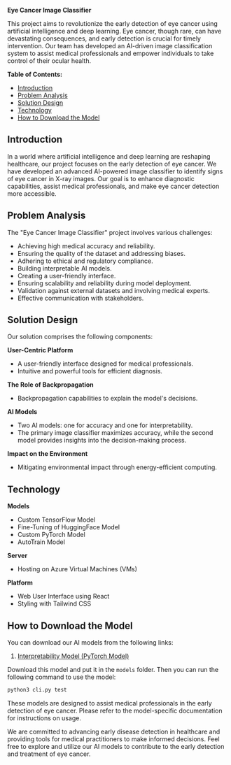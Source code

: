 **Eye Cancer Image Classifier**

This project aims to revolutionize the early detection of eye cancer using artificial intelligence and deep learning. Eye cancer, though rare, can have devastating consequences, and early detection is crucial for timely intervention. Our team has developed an AI-driven image classification system to assist medical professionals and empower individuals to take control of their ocular health.

**Table of Contents:**

- [Introduction](#introduction)
- [Problem Analysis](#problem-analysis)
- [Solution Design](#solution-design)
- [Technology](#technology)
- [How to Download the Model](#how-to-download-the-model)

## Introduction

In a world where artificial intelligence and deep learning are reshaping healthcare, our project focuses on the early detection of eye cancer. We have developed an advanced AI-powered image classifier to identify signs of eye cancer in X-ray images. Our goal is to enhance diagnostic capabilities, assist medical professionals, and make eye cancer detection more accessible.

## Problem Analysis

The "Eye Cancer Image Classifier" project involves various challenges:

- Achieving high medical accuracy and reliability.
- Ensuring the quality of the dataset and addressing biases.
- Adhering to ethical and regulatory compliance.
- Building interpretable AI models.
- Creating a user-friendly interface.
- Ensuring scalability and reliability during model deployment.
- Validation against external datasets and involving medical experts.
- Effective communication with stakeholders.

## Solution Design

Our solution comprises the following components:

**User-Centric Platform**
- A user-friendly interface designed for medical professionals.
- Intuitive and powerful tools for efficient diagnosis.

**The Role of Backpropagation**
- Backpropagation capabilities to explain the model's decisions.

**AI Models**
- Two AI models: one for accuracy and one for interpretability.
- The primary image classifier maximizes accuracy, while the second model provides insights into the decision-making process.

**Impact on the Environment**
- Mitigating environmental impact through energy-efficient computing.

## Technology

**Models**
- Custom TensorFlow Model
- Fine-Tuning of HuggingFace Model
- Custom PyTorch Model
- AutoTrain Model

**Server**
- Hosting on Azure Virtual Machines (VMs)

**Platform**
- Web User Interface using React
- Styling with Tailwind CSS

## How to Download the Model

You can download our AI models from the following links:

1. [Interpretability Model (PyTorch Model)](https://drive.google.com/file/d/1bwfiVbSNBQVwIJWINBVcgkv81QB9R2hX/view?usp=sharing)

Download this model and put it in the `models` folder. Then you can run the following command to use the model:

```bash
python3 cli.py test
```

These models are designed to assist medical professionals in the early detection of eye cancer. Please refer to the model-specific documentation for instructions on usage.

We are committed to advancing early disease detection in healthcare and providing tools for medical practitioners to make informed decisions. Feel free to explore and utilize our AI models to contribute to the early detection and treatment of eye cancer.